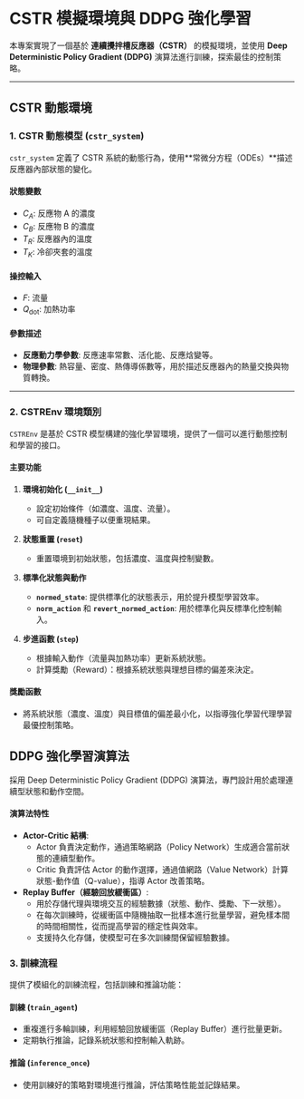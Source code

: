 # CSTR 模擬環境與 DDPG 強化學習

本專案實現了一個基於 **連續攪拌槽反應器（CSTR）** 的模擬環境，並使用 **Deep Deterministic Policy Gradient (DDPG)** 演算法進行訓練，探索最佳的控制策略。

---

## CSTR 動態環境

### 1. **CSTR 動態模型 (`cstr_system`)**
`cstr_system` 定義了 CSTR 系統的動態行為，使用**常微分方程（ODEs）**描述反應器內部狀態的變化。

#### 狀態變數
- $C_A$: 反應物 A 的濃度   
- $C_B$: 反應物 B 的濃度 
- $T_R$: 反應器內的溫度  
- $T_K$: 冷卻夾套的溫度  

#### 操控輸入
- $F$: 流量 
- $Q_{\text{dot}}$: 加熱功率  

#### 參數描述
- **反應動力學參數**: 反應速率常數、活化能、反應焓變等。  
- **物理參數**: 熱容量、密度、熱傳導係數等，用於描述反應器內的熱量交換與物質轉換。  

---

### 2. **CSTREnv 環境類別**
`CSTREnv` 是基於 CSTR 模型構建的強化學習環境，提供了一個可以進行動態控制和學習的接口。

#### 主要功能
1. **環境初始化 (`__init__`)**
   - 設定初始條件（如濃度、溫度、流量）。
   - 可自定義隨機種子以便重現結果。

2. **狀態重置 (`reset`)**
   - 重置環境到初始狀態，包括濃度、溫度與控制變數。

3. **標準化狀態與動作**
   - **`normed_state`**: 提供標準化的狀態表示，用於提升模型學習效率。
   - **`norm_action`** 和 **`revert_normed_action`**: 用於標準化與反標準化控制輸入。

4. **步進函數 (`step`)**
   - 根據輸入動作（流量與加熱功率）更新系統狀態。
   - 計算獎勵（Reward）：根據系統狀態與理想目標的偏差來決定。

#### 獎勵函數
- 將系統狀態（濃度、溫度）與目標值的偏差最小化，以指導強化學習代理學習最優控制策略。


## **DDPG 強化學習演算法**
採用 Deep Deterministic Policy Gradient (DDPG) 演算法，專門設計用於處理連續型狀態和動作空間。

#### 演算法特性
- **Actor-Critic 結構**:  
  - Actor 負責決定動作，通過策略網路（Policy Network）生成適合當前狀態的連續型動作。
  - Critic 負責評估 Actor 的動作選擇，通過值網路（Value Network）計算狀態-動作值（Q-value），指導 Actor 改善策略。
- **Replay Buffer（經驗回放緩衝區）**:  
  -	用於存儲代理與環境交互的經驗數據（狀態、動作、獎勵、下一狀態）。
  -	在每次訓練時，從緩衝區中隨機抽取一批樣本進行批量學習，避免樣本間的時間相關性，從而提高學習的穩定性與效率。
  -	支援持久化存儲，使模型可在多次訓練間保留經驗數據。

### 3. **訓練流程**
提供了模組化的訓練流程，包括訓練和推論功能：

#### 訓練 (`train_agent`)
- 重複進行多輪訓練，利用經驗回放緩衝區（Replay Buffer）進行批量更新。  
- 定期執行推論，記錄系統狀態和控制輸入軌跡。

#### 推論 (`inference_once`)
- 使用訓練好的策略對環境進行推論，評估策略性能並記錄結果。
